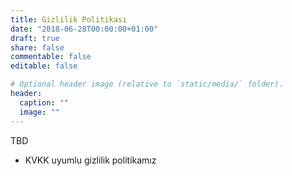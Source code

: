 ```yaml
---
title: Gizlilik Politikası
date: "2018-06-28T00:00:00+01:00"
draft: true
share: false
commentable: false
editable: false

# Optional header image (relative to `static/media/` folder).
header:
  caption: ""
  image: ""
---
```


TBD

- KVKK uyumlu gizlilik politikamız

